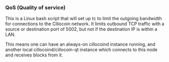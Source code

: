 ### QoS (Quality of service) ###

This is a Linux bash script that will set up tc to limit the outgoing bandwidth for connections to the Cillocoin network. It limits outbound TCP traffic with a source or destination port of 5002, but not if the destination IP is within a LAN.

This means one can have an always-on cillocoind instance running, and another local cillocoind/cillocoin-qt instance which connects to this node and receives blocks from it.
